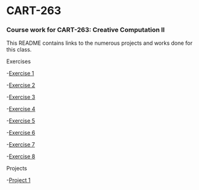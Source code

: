 # CART-263
### Course work for CART-263: Creative Computation II

This README contains links to the numerous projects and works done for this class.

Exercises

-[Exercise 1](https://danielcacatian.github.io/CART-263/exercises/exercise1/)

-[Exercise 2](https://danielcacatian.github.io/CART-263/exercises/exercise2/)

-[Exercise 3](https://danielcacatian.github.io/CART-263/exercises/exercise3/)

-[Exercise 4](https://danielcacatian.github.io/CART-263/exercises/exercise4/)

-[Exercise 5](https://danielcacatian.github.io/CART-263/exercises/exercise5/)

-[Exercise 6](https://danielcacatian.github.io/CART-263/exercises/exercise6/)

-[Exercise 7](https://danielcacatian.github.io/CART-263/exercises/exercise7/)

-[Exercise 8](https://danielcacatian.github.io/CART-263/exercises/exercise8/)

Projects

-[Project 1](https://danielcacatian.github.io/CART-263/projects/project1/)
